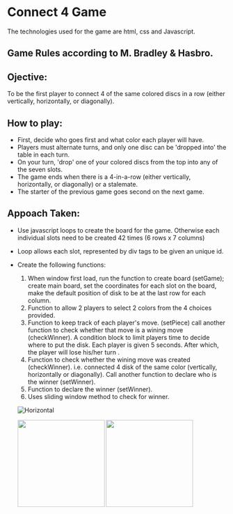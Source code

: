 # Connect 4 Game
The technologies used for the game are html, css and Javascript.

## Game Rules according to M. Bradley & Hasbro.
## Ojective:
To be the first player to connect 4 of the same colored discs in a row (either vertically, horizontally, or diagonally).

## How to play:

  - First, decide who goes first and what color each player will have. 
  - Players must alternate turns, and only one disc can be 'dropped into' the table in each turn. 
  - On your turn, 'drop' one of your colored discs from the top into any of the seven slots. 
  - The game ends when there is a 4-in-a-row (either vertically, horizontally, or diagonally) or a stalemate.
  - The starter of the previous game goes second on the next game.

## Appoach Taken:
  - Use javascript loops to create the board for the game. Otherwise each individual slots need to be created 42 times (6 rows x 7 columns)
  - Loop allows each slot, represented by div tags to be given an unique id.
  - Create the following functions:
     1.  When window first load, run the function to create board (setGame); create main board, set the coordinates for each slot on the board, make the default position of disk to be at the last row for each column. 
     2.  Function to allow 2 players to select 2 colors from the 4 choices provided.
     3.  Function to keep track of each player's move. (setPiece) call another function to check whether that move is a wining move (checkWinner). A condition block to limit players time to decide where to put the disk. Each player is given 5 seconds. After which, the player will lose his/her turn .
     4.  Function to check whether the wining move was created (checkWinner). i.e. connected 4 disk of the same color (vertically, horizontally or diagonally). Call another function to declare who is the winner (setWinner). 
     5.  Function to declare the winner (setWinner).
     6.  Uses sliding window method to check for winner.
        
    ![Horizontal](<img align="left" width="200" height="200" src=https://user-images.githubusercontent.com/64372755/230723779-db5f6f40-5662-4d99-8a8a-22fdf22cef5a.png>)
    
    <img align="left" width="200" height="200" src=https://user-images.githubusercontent.com/64372755/230723785-125b8fb7-9cf1-4959-a9a3-eb42e0d49107.png>
    
    <img align="left" width="200" height="200" src=https://user-images.githubusercontent.com/64372755/230723798-b2f92aa4-5e14-4021-ac74-bdba0bd89bc1.png>

     

